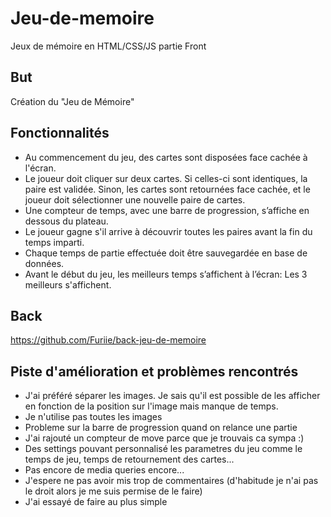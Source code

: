 # Jeu-de-memoire
Jeux de mémoire en HTML/CSS/JS partie Front

## But

Création du "Jeu de Mémoire"

## Fonctionnalités

* Au commencement du jeu, des cartes sont disposées face cachée à l'écran.
* Le joueur doit cliquer sur deux cartes. Si celles-ci sont identiques, la paire est
validée. Sinon, les cartes sont retournées face cachée, et le joueur doit sélectionner
une nouvelle paire de cartes.
* Une compteur de temps, avec une barre de progression, s’affiche en dessous du
plateau.
* Le joueur gagne s'il arrive à découvrir toutes les paires avant la fin du temps imparti.
* Chaque temps de partie effectuée doit être sauvegardée en base de données.
* Avant le début du jeu, les meilleurs temps s’affichent à l’écran: Les 3 meilleurs s'affichent.

## Back

https://github.com/Furiie/back-jeu-de-memoire

## Piste d'amélioration et problèmes rencontrés

* J'ai préféré séparer les images. Je sais qu'il est possible de les afficher en fonction de la position sur l'image mais manque de temps. 
* Je n'utilise pas toutes les images
* Probleme sur la barre de progression quand on relance une partie
* J'ai rajouté un compteur de move parce que je trouvais ca sympa :) 
* Des settings pouvant personnalisé les parametres du jeu comme le temps de jeu, temps de retournement des cartes... 
* Pas encore de media queries encore... 
* J'espere ne pas avoir mis trop de commentaires (d'habitude je n'ai pas le droit alors je me suis permise de le faire)
* J'ai essayé de faire au plus simple





